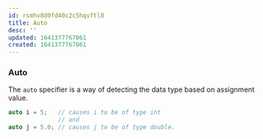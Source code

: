 ```yaml
---
id: rsmhv8d0fd40c2c5hqvftl8
title: Auto
desc: ''
updated: 1641377767061
created: 1641377767061
---
```



### Auto

The `auto` specifier is a way of detecting the data type based on assignment value. 

```cpp
auto i = 5;   // causes i to be of type int
			  // and
auto j = 5.0; // causes j to be of type double.
```
